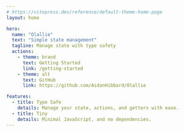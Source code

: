 ```yaml
---
# https://vitepress.dev/reference/default-theme-home-page
layout: home

hero:
  name: "Olallie"
  text: "Simple state management"
  tagline: Manage state with type safety
  actions:
    - theme: brand
      text: Getting Started
      link: /getting-started
    - theme: alt
      text: GitHub
      link: https://github.com/AidanHibbard/Olallie

features:
  - title: Type Safe
    details: Manage your state, actions, and getters with ease.
  - title: Tiny
    details: Minimal JavaScript, and no dependencies.
---
```

